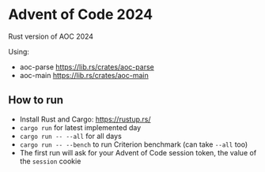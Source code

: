 # Advent of Code 2024

Rust version of AOC 2024

Using:

- aoc-parse https://lib.rs/crates/aoc-parse
- aoc-main https://lib.rs/crates/aoc-main

## How to run

- Install Rust and Cargo: https://rustup.rs/
- `cargo run` for latest implemented day
- `cargo run -- --all` for all days
- `cargo run -- --bench` to run Criterion benchmark (can take `--all` too)
- The first run will ask for your Advent of Code session token, the value of the `session` cookie
